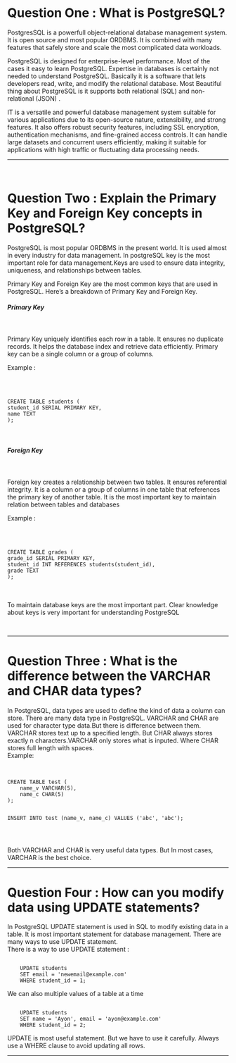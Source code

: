 <h1>Question One : What is PostgreSQL?</h1>
<p>
PostgresSQL is a powerfull object-relational database management system. It is open source and most popular ORDBMS. It is combined with many features that safely store and scale the most complicated data workloads. <br>

PostgreSQL is designed for enterprise-level performance. Most of the cases it easy to learn PostgreSQL. Expertise in databases is certainly not needed to understand PostgreSQL. Basically it is a software that lets developers read, write, and modify the relational database. Most Beautiful thing about PostgreSQL is it supports both relational (SQL) and non-relational (JSON) . <br>

IT is a versatile and powerful database management system suitable for various applications due to its open-source nature, extensibility, and strong features. It also offers robust security features, including SSL encryption, authentication mechanisms, and fine-grained access controls. It can handle large datasets and concurrent users efficiently, making it suitable for applications with high traffic or fluctuating data processing needs. 
</p>
<hr>
<br>




<h1>Question Two : Explain the Primary Key and Foreign Key concepts in PostgreSQL?</h1>
<p>
PostgreSQL is most popular ORDBMS in the present world. It is used almost in every industry for data management. In postgreSQL key is the most important role for data management.Keys are used to ensure data integrity, uniqueness, and relationships between tables. <br>

Primary Key and Foreign Key are the most common keys that are used in PostgreSQL. Here’s a breakdown of Primary Key and Foreign Key. <br></p>



<h5>Primary Key</h5><br>
<p>
Primary Key uniquely identifies each row in a table. It ensures no duplicate records. It helps the database index and retrieve data efficiently. Primary key can be a single column or a group of columns. <br>

Example : 
</p>
<br>
<br>
<code>
CREATE TABLE students (
student_id SERIAL PRIMARY KEY,
name TEXT
);
</code>
<br>
<br>
<h5>Foreign Key</h5><br>
<p>
Foreign key creates a relationship between two tables. It ensures referential integrity. It is a column or a group of columns in one table that references the primary key of another table. It is the most important key to maintain relation between tables and databases <br>

Example : 
</p>
<br>
<br>
<code>
CREATE TABLE grades (
grade_id SERIAL PRIMARY KEY,
student_id INT REFERENCES students(student_id),
grade TEXT
);
</code>
<br>
<br>
<p>To maintain database keys are the most important part. Clear knowledge about keys is very important for understanding PostgreSQL</p>
<br>
<hr>


<h1>Question Three : What is the difference between the VARCHAR and CHAR data types?</h1>
<p>
In PostgreSQL, data types are used to define the kind of data a column can store. There are many data type in PostgreSQL. VARCHAR and CHAR are used for character type data.But there is difference between them. <br>
VARCHAR stores text up to a specified length. But CHAR always stores exactly n characters.VARCHAR only stores what is inputed. Where CHAR stores full length with spaces.<br>
Example:
</p><br>
<code>
CREATE TABLE test (
    name_v VARCHAR(5),
    name_c CHAR(5)
);

INSERT INTO test (name_v, name_c) VALUES ('abc', 'abc');

</code>
<br>
<p>Both VARCHAR and CHAR is very useful data types. But In most cases, VARCHAR is the best choice.</p>
<hr>




<h1>Question Four : How can you modify data using UPDATE statements?</h1>
<p>
In PostgreSQL UPDATE statement is used in SQL to modify existing data in a table. It is most important statement for database management. There are many ways to use UPDATE statement.<br>
There is a way to use UPDATE statement : 
</p>
<code>
    UPDATE students
    SET email = 'newemail@example.com'
    WHERE student_id = 1;
</code>
<p>We can also multiple values of a table at a time</p>
<code>
    UPDATE students
    SET name = 'Ayon', email = 'ayon@example.com'
    WHERE student_id = 2;
</code>
<p>UPDATE is most useful statement. But we have to use it carefully. Always use a WHERE clause to avoid updating all rows.</p>
<hr>